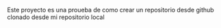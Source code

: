 Este proyecto es una proueba de como crear un repositorio desde github clonado desde mi repositorio local
